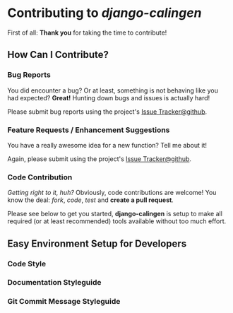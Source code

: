 # Contributing to _django-calingen_

First of all: **Thank you** for taking the time to contribute!


## How Can I Contribute?

### Bug Reports

You did encounter a bug? Or at least, something is not behaving like you had
expected? **Great!** Hunting down bugs and issues is actually hard!

Please submit bug reports using the project's
[Issue Tracker@github](https://github.com/Mischback/django-calingen/issues).

### Feature Requests / Enhancement Suggestions

You have a really awesome idea for a new function? Tell me about it!

Again, please submit using the project's
[Issue Tracker@github](https://github.com/Mischback/django-calingen/issues).

### Code Contribution

_Getting right to it, huh?_ Obviously, code contributions are welcome! You know
the deal: _fork_, _code_, _test_ and **create a pull request**.

Please see below to get you started, **django-calingen** is setup to make all
required (or at least recommended) tools available without too much effort.


## Easy Environment Setup for Developers

### Code Style

### Documentation Styleguide

### Git Commit Message Styleguide
